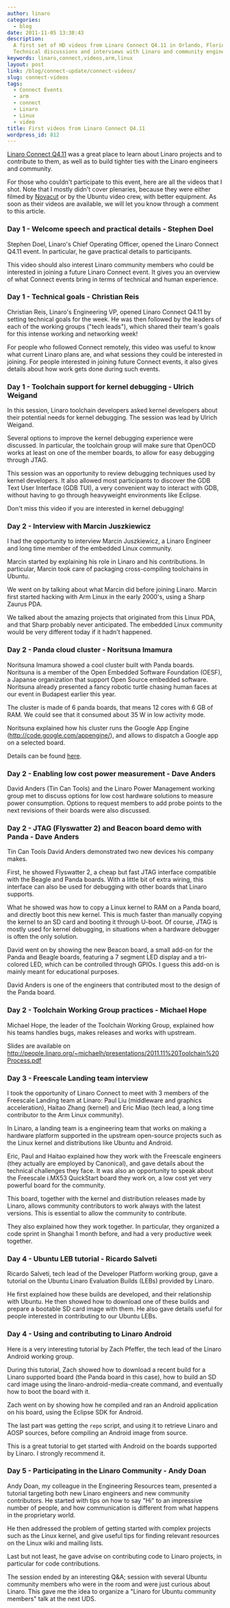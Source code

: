 ```yaml
---
author: linaro
categories:
  - blog
date: 2011-11-05 13:38:43
description:
  A first set of HD videos from Linaro Connect Q4.11 in Orlando, Florida.
  Technical discussions and interviews with Linaro and community engineers.
keywords: linaro,connect,videos,arm,linux
layout: post
link: /blog/connect-update/connect-videos/
slug: connect-videos
tags:
  - Connect Events
  - arm
  - connect
  - Linaro
  - Linux
  - video
title: First videos from Linaro Connect Q4.11
wordpress_id: 812
---
```


[Linaro Connect Q4.11](https://connect.linaro.org/) was a great place to learn about Linaro projects and to contribute to them, as well as to build tighter ties with the Linaro engineers and community.

For those who couldn't participate to this event, here are all the videos that I shot. Note that I mostly didn't cover plenaries, because they were either filmed by [Novacut](https://launchpad.net/novacut) or by the Ubuntu video crew, with better equipment. As soon as their videos are available, we will let you know through a comment to this article.

### Day 1 - Welcome speech and practical details - Stephen Doel

Stephen Doel, Linaro's Chief Operating Officer, opened the Linaro Connect Q4.11 event. In particular, he gave practical details to participants.

This video should also interest Linaro community members who could be interested in joining a future Linaro Connect event. It gives you an overview of what Connect events bring in terms of technical and human experience.

### Day 1 - Technical goals - Christian Reis

Christian Reis, Linaro's Engineering VP, opened Linaro Connect Q4.11 by setting technical goals for the week. He was then followed by the leaders of each of the working groups ("tech leads"), which shared their team's goals for this intense working and networking week!

For people who followed Connect remotely, this video was useful to know what current Linaro plans are, and what sessions they could be interested in joining. For people interested in joining future Connect events, it also gives details about how work gets done during such events.

### Day 1 - Toolchain support for kernel debugging - Ulrich Weigand

In this session, Linaro toolchain developers asked kernel developers about their potential needs for kernel debugging. The session was lead by Ulrich Weigand.

Several options to improve the kernel debugging experience were discussed. In particular, the toolchain group will make sure that OpenOCD works at least on one of the member boards, to allow for easy debugging through JTAG.

This session was an opportunity to review debugging techniques used by kernel developers. It also allowed most participants to discover the GDB Text User Interface (GDB TUI), a very convenient way to interact with GDB, without having to go through heavyweight environments like Eclipse.

Don't miss this video if you are interested in kernel debugging!

### Day 2 - Interview with Marcin Juszkiewicz

I had the opportunity to interview Marcin Juszkiewicz, a Linaro Engineer and long time member of the embedded Linux community.

Marcin started by explaining his role in Linaro and his contributions. In particular, Marcin took care of packaging cross-compiling toolchains in Ubuntu.

We went on by talking about what Marcin did before joining Linaro. Marcin first started hacking with Arm Linux in the early 2000's, using a Sharp Zaurus PDA.

We talked about the amazing projects that originated from this Linux PDA, and that Sharp probably never anticipated. The embedded Linux community would be very different today if it hadn't happened.

### Day 2 - Panda cloud cluster - Noritsuna Imamura

Noritsuna Imamura showed a cool cluster built with Panda boards. Noritsuna is a member of the Open Embedded Software Foundation (OESF), a Japanse organization that support Open Source embedded software. Noritsuna already presented a fancy robotic turtle chasing human faces at our event in Budapest earlier this year.

The cluster is made of 6 panda boards, that means 12 cores with 6 GB of RAM. We could see that it consumed about 35 W in low activity mode.

Noritsuna explained how his cluster runs the Google App Engine (http://code.google.com/appengine/), and allows to dispatch a Google app on a selected board.

Details can be found [here](http://www.siprop.org/ja/2.0/index.php?product/pandacloud).

### Day 2 - Enabling low cost power measurement - Dave Anders

David Anders (Tin Can Tools) and the Linaro Power Management working group met to discuss options for low cost hardware solutions to measure power consumption. Options to request members to add probe points to the next revisions of their boards were also discussed.

### Day 2 - JTAG (Flyswatter 2) and Beacon board demo with Panda - Dave Anders

Tin Can Tools David Anders demonstrated two new devices his company makes.

First, he showed Flyswatter 2, a cheap but fast JTAG interface compatible with the Beagle and Panda boards. With a little bit of extra wiring, this interface can also be used for debugging with other boards that Linaro supports.

What he showed was how to copy a Linux kernel to RAM on a Panda board, and directly boot this new kernel. This is much faster than manually copying the kernel to an SD card and booting it through U-boot. Of course, JTAG is mostly used for kernel debugging, in situations when a hardware debugger is often the only solution.

David went on by showing the new Beacon board, a small add-on for the Panda and Beagle boards, featuring a 7 segment LED display and a tri-colored LED, which can be controlled through GPIOs. I guess this add-on is mainly meant for educational purposes.

David Anders is one of the engineers that contributed most to the design of the Panda board.

### Day 2 - Toolchain Working Group practices - Michael Hope

Michael Hope, the leader of the Toolchain Working Group, explained how his teams handles bugs, makes releases and works with upstream.

Slides are available on http://people.linaro.org/~michaelh/presentations/2011.11%20Toolchain%20Process.pdf

### Day 3 - Freescale Landing team interview

I took the opportunity of Linaro Connect to meet with 3 members of the Freescale Landing team at Linaro: Paul Liu (middleware and graphics acceleration), Haitao Zhang (kernel) and Eric Miao (tech lead, a long time contributor to the Arm Linux community).

In Linaro, a landing team is a engineering team that works on making a hardware platform supported in the upstream open-source projects such as the Linux kernel and distributions like Ubuntu and Android.

Eric, Paul and Haitao explained how they work with the Freescale engineers (they actually are employed by Canonical), and gave details about the technical challenges they face. It was also an opportunity to speak about the Freescale i.MX53 QuickStart board they work on, a low cost yet very powerful board for the community.

This board, together with the kernel and distribution releases made by Linaro, allows community contributors to work always with the latest versions. This is essential to allow the community to contribute.

They also explained how they work together. In particular, they organized a code sprint in Shanghai 1 month before, and had a very productive week together.

### Day 4 - Ubuntu LEB tutorial - Ricardo Salveti

Ricardo Salveti, tech lead of the Developer Platform working group, gave a tutorial on the Ubuntu Linaro Evaluation Builds (LEBs) provided by Linaro.

He first explained how these builds are developed, and their relationship with Ubuntu. He then showed how to download one of these builds and prepare a bootable SD card image with them. He also gave details useful for people interested in contributing to our Ubuntu LEBs.

### Day 4 - Using and contributing to Linaro Android

Here is a very interesting tutorial by Zach Pfeffer, the tech lead of the Linaro Android working group.

During this tutorial, Zach showed how to download a recent build for a Linaro supported board (the Panda board in this case), how to build an SD card image using the linaro-android-media-create command, and eventually how to boot the board with it.

Zach went on by showing how he compiled and ran an Android application on his board, using the Eclipse SDK for Android.

The last part was getting the `repo` script, and using it to retrieve Linaro and AOSP sources, before compiling an Android image from source.

This is a great tutorial to get started with Android on the boards supported by Linaro. I strongly recommend it.

### Day 5 - Participating in the Linaro Community - Andy Doan

Andy Doan, my colleague in the Engineering Resources team, presented a tutorial targeting both new Linaro engineers and new community contributors. He started with tips on how to say "Hi" to an impressive number of people, and how communication is different from what happens in the proprietary world.

He then addressed the problem of getting started with complex projects such as the Linux kernel, and give useful tips for finding relevant resources on the Linux wiki and mailing lists.

Last but not least, he gave advise on contributing code to Linaro projects, in particular for code contributions.

The session ended by an interesting Q&A; session with several Ubuntu community members who were in the room and were just curious about Linaro. This gave me the idea to organize a "Linaro for Ubuntu community members" talk at the next UDS.
